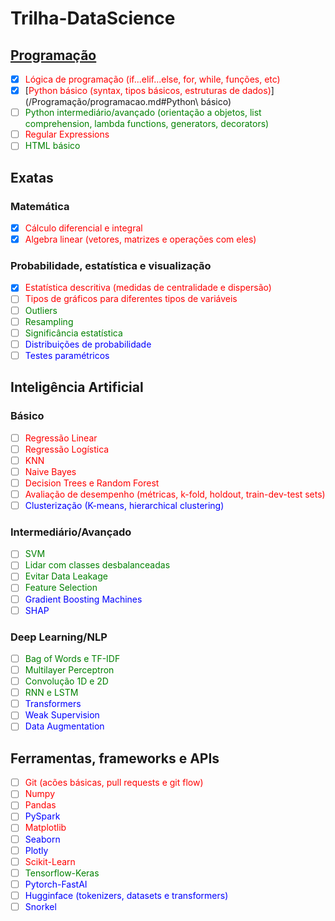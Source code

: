 # Trilha-DataScience

## [Programação](/Programação)

- [x] <span style="color:red">Lógica de programação (if...elif...else, for, while, funções, etc)</span>
- [x] [<span style="color:red">Python básico (syntax, tipos básicos, estruturas de dados)</span>](/Programação/programacao.md#Python\ básico)
- [ ] <span style="color:green">Python intermediário/avançado (orientação a objetos, list comprehension, lambda functions, generators, decorators)</span>
- [ ] <span style="color:red">Regular Expressions</span>
- [ ] <span style="color:green">HTML básico</span>

## Exatas

### Matemática

- [x] <span style="color:red">Cálculo diferencial e integral</span>
- [x] <span style="color:red">Algebra linear (vetores, matrizes e operações com eles)</span>

### Probabilidade, estatística e visualização

- [x] <span style="color:red">Estatística descritiva (medidas de centralidade e dispersão)</span>
- [ ] <span style="color:red">Tipos de gráficos para diferentes tipos de variáveis</span>
- [ ] <span style="color:green">Outliers</span>
- [ ] <span style="color:green">Resampling</span>
- [ ] <span style="color:green">Significância estatística</span>
- [ ] <span style="color:blue">Distribuições de probabilidade</span>
- [ ] <span style="color:blue">Testes paramétricos</span>

## Inteligência Artificial

### Básico

- [ ] <span style="color:red">Regressão Linear</span>
- [ ] <span style="color:red">Regressão Logística</span>
- [ ] <span style="color:red">KNN</span>
- [ ] <span style="color:red">Naive Bayes</span>
- [ ] <span style="color:red">Decision Trees e Random Forest</span>
- [ ] <span style="color:red">Avaliação de desempenho (métricas, k-fold, holdout, train-dev-test sets)</span>
- [ ] <span style="color:blue">Clusterização (K-means, hierarchical clustering)</span>

### Intermediário/Avançado

- [ ] <span style="color:green">SVM</span>
- [ ] <span style="color:green">Lidar com classes desbalanceadas</span>
- [ ] <span style="color:green">Evitar Data Leakage</span>
- [ ] <span style="color:green">Feature Selection</span>
- [ ] <span style="color:blue">Gradient Boosting Machines</span>
- [ ] <span style="color:blue">SHAP</span>

### Deep Learning/NLP

- [ ] <span style="color:green">Bag of Words e TF-IDF</span>
- [ ] <span style="color:green">Multilayer Perceptron</span>
- [ ] <span style="color:green">Convolução 1D e 2D</span>
- [ ] <span style="color:green">RNN e LSTM</span>
- [ ] <span style="color:blue">Transformers</span>
- [ ] <span style="color:blue">Weak Supervision</span>
- [ ] <span style="color:blue">Data Augmentation</span>

## Ferramentas, frameworks e APIs

- [ ] <span style="color:red">Git (acões básicas, pull requests e git flow)</span>
- [ ] <span style="color:red">Numpy</span>
- [ ] <span style="color:red">Pandas</span>
- [ ] <span style="color:blue">PySpark</span>
- [ ] <span style="color:red">Matplotlib</span>
- [ ] <span style="color:blue">Seaborn</span>
- [ ] <span style="color:blue">Plotly</span>
- [ ] <span style="color:red">Scikit-Learn</span>
- [ ] <span style="color:green">Tensorflow-Keras</span>
- [ ] <span style="color:blue">Pytorch-FastAI</span>
- [ ] <span style="color:blue">Hugginface (tokenizers, datasets e transformers)</span>
- [ ] <span style="color:blue">Snorkel</span>
